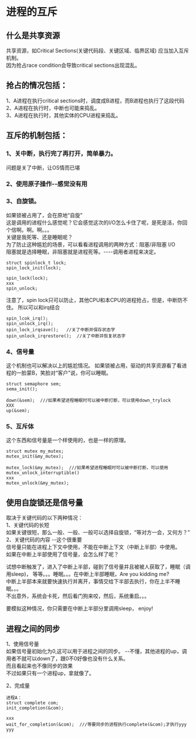 # 进程的互斥
## 什么是共享资源
共享资源，如Critical Sections(关键代码段、关键区域、临界区域) 应当加入互斥机制。  
因为抢占race condition会导致critical sections出现混乱。  
## 抢占的情况包括：  
1、A进程在执行critical sections时，调度成B进程，而B进程也执行了这段代码  
2、A进程在执行时，中断也可能来捣乱。  
3、A进程在执行时，其他实体的CPU进程来捣乱。  

## 互斥的机制包括：  
### 1、关中断，执行完了再打开，简单暴力。  
问题是关了中断，让OS情而已堪  
### 2、使用原子操作--感觉没有用  
### 3、自旋锁。  
如果锁被占用了，会在原地“自旋”  
这是调用的进程什么感觉呢？它会感觉这次的I/O怎么卡住了呢，是死是活，你回个信啊。啊。啊。。。  
关键是我死等、还是睡眠呢？  
为了防止这种尴尬的场景，可以看看进程调用的两种方式：阻塞/非阻塞 I/O  
阻塞就是选择睡眠，非阻塞就是进程死等。----调用者进程来决定。
```
struct spinlock_t lock;
spin_lock_init(lock);

spin_lock(lock);
xxx
spin_unlock;
```
注意了，spin lock只可以防止，其他CPU和本CPU的进程抢占，但是，中断防不住。
所以可以和irq结合
```
spin_lcok_irq();
spin_unlock_irq();
spin_lock_irqsave();   //关了中断并保存状态字
spin_unlock_irqrestore();  //关了中断并恢复状态字
```

### 4、信号量
这个机制也可以解决以上的尴尬情况。
如果锁被占用，驱动的共享资源看了看进程的一脸蒙B，笑脸对“客户”说，你可以睡眠。  
```
struct semaphore sem;
sema_init();

down(&sem);  ///如果希望进程睡眠时可以被中断打断，可以使用down_trylock
XXX
up(&sem);
```
### 5、互斥体
这个东西和信号量是一个样使用的，也是一样的原理。
```
struct mutex my_mutex;
mutex_init(&my_mutex);

mutex_lock(&my_mutex);  ///如果希望进程睡眠时可以被中断打断，可以使用mutex_unlock_interruptible()
xxx
mutex_unlock(&my_mutex);
```

## 使用自旋锁还是信号量
取决于关键代码的以下两种情况：  
1、关键代码的长短    
如果关键很短，那么一般、一般、一般可以选择自旋锁，“等对方一会，又何方？”  
2、关键代码的内容 --这个很重要   
信号量只能在进程上下文中使用，不能在中断上下文（中断上半部）中使用。  
如果在中断上半部使用了信号量，会怎么样了呢？  

试想中断触发了，进入了中断上半部，碰到了信号量并且被被人获取了，睡眠（调用sleep)，
等等。。。睡眠。。。在中断上半部睡眠，Are you kidding me?  
中断上半部本来就要快速执行并离开，事情交给下半部去执行，你在上半不睡眠。。。  
不出意外，系统会卡死，然后看门狗来咬，然后，系统重启。。。  

要模拟这种情况，你只需要在中断上半部分里调用sleep， enjoy!  

## 进程之间的同步
1、使用信号量  
如果信号量初始化为0,这可以用于进程之间的同步。 --不懂，其他进程的up，调用者不就可以down了，跟0不0好像也没有什么关系。  
而且看起来也不像同步的效果  
不过如果只有一个进程up，拿就像了。

2、完成量  
```
进程A：
struct complete com;
init_completion(&com);

xxx
wait_for_completion(&com);  ///等要同步的进程执行complete(&com);才执行yyy
yyy
```

